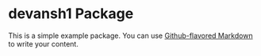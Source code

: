 # devansh1 Package

This is a simple example package. You can use
[Github-flavored Markdown](https://guides.github.com/features/mastering-markdown/)
to write your content.